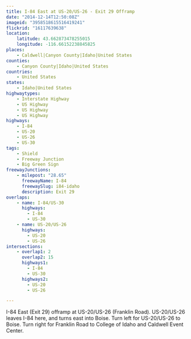```yaml
---
title: I-84 East at US-20/US-26 - Exit 29 Offramp
date: "2014-12-14T12:50:08Z"
imageid: "3958518615516419241"
flickrid: "16117639638"
location:
    latitude: 43.662873478255015
    longitude: -116.66152238845825
places:
    - Caldwell|Canyon County|Idaho|United States
counties:
    - Canyon County|Idaho|United States
countries:
    - United States
states:
    - Idaho|United States
highwaytypes:
    - Interstate Highway
    - US Highway
    - US Highway
    - US Highway
highways:
    - I-84
    - US-20
    - US-26
    - US-30
tags:
    - Shield
    - Freeway Junction
    - Big Green Sign
freewayJunctions:
    - milepost: "28.65"
      freewayName: I-84
      freewaySlug: i84-idaho
      description: Exit 29
overlaps:
    - name: I-84/US-30
      highways:
        - I-84
        - US-30
    - name: US-20/US-26
      highways:
        - US-20
        - US-26
intersections:
    - overlap1: 2
      overlap2: 15
      highways1:
        - I-84
        - US-30
      highways2:
        - US-20
        - US-26

---
```

I-84 East (Exit 29) offramp at US-20/US-26 (Franklin Road).  US-20/US-26 leaves I-84 here, and turns east into Boise.  Turn left for US-20/US-26 to Boise.  Turn right for Franklin Road to College of Idaho and Caldwell Event Center.